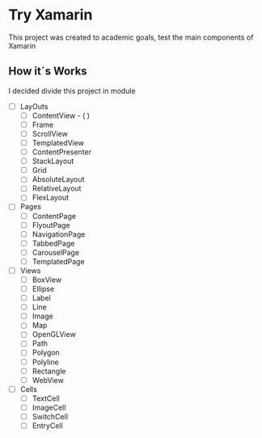 # Try Xamarin
This project was created to academic goals, test the main components of Xamarin
## How it´s Works
I decided divide this project in module
- [ ] LayOuts 
    - [ ] ContentView - ( )
    - [ ] Frame 
    - [ ] ScrollView 
    - [ ] TemplatedView 
    - [ ] ContentPresenter 
    - [ ] StackLayout 
    - [ ] Grid 
    - [ ] AbsoluteLayout 
    - [ ] RelativeLayout 
    - [ ] FlexLayout 
- [ ] Pages 
    - [ ] ContentPage 
    - [ ] FlyoutPage 
    - [ ] NavigationPage 
    - [ ] TabbedPage 
    - [ ] CarouselPage 
    - [ ] TemplatedPage 
- [ ] Views 
    - [ ] BoxView 
    - [ ] Ellipse 
    - [ ] Label 
    - [ ] Line 
    - [ ] Image 
    - [ ] Map 
    - [ ] OpenGLView 
    - [ ] Path 
    - [ ] Polygon 
    - [ ] Polyline 
    - [ ] Rectangle 
    - [ ] WebView 
- [ ] Cells 
    - [ ] TextCell 
    - [ ] ImageCell 
    - [ ] SwitchCell 
    - [ ] EntryCell 

